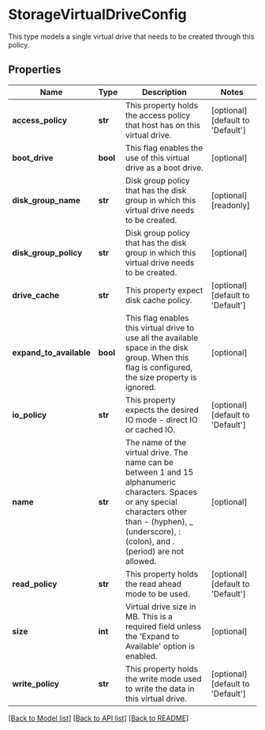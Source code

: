 # StorageVirtualDriveConfig

This type models a single virtual drive that needs to be created through this policy. 
## Properties
Name | Type | Description | Notes
------------ | ------------- | ------------- | -------------
**access_policy** | **str** | This property holds the access policy that host has on this virtual drive.   | [optional] [default to 'Default']
**boot_drive** | **bool** | This flag enables the use of this virtual drive as a boot drive.   | [optional] 
**disk_group_name** | **str** | Disk group policy that has the disk group in which this virtual drive needs to be created.   | [optional] [readonly] 
**disk_group_policy** | **str** | Disk group policy that has the disk group in which this virtual drive needs to be created.   | [optional] 
**drive_cache** | **str** | This property expect disk cache policy.   | [optional] [default to 'Default']
**expand_to_available** | **bool** | This flag enables this virtual drive to use all the available space in the disk group. When this flag is configured, the size property is ignored.   | [optional] 
**io_policy** | **str** | This property expects the desired IO mode - direct IO or cached IO.   | [optional] [default to 'Default']
**name** | **str** | The name of the virtual drive. The name can be between 1 and 15 alphanumeric characters. Spaces or any special characters other than - (hyphen), _ (underscore), : (colon), and . (period) are not allowed.   | [optional] 
**read_policy** | **str** | This property holds the read ahead mode to be used.   | [optional] [default to 'Default']
**size** | **int** | Virtual drive size in MB. This is a required field unless the &#39;Expand to Available&#39; option is enabled.   | [optional] 
**write_policy** | **str** | This property holds the write mode used to write the data in this virtual drive.    | [optional] [default to 'Default']

[[Back to Model list]](../README.md#documentation-for-models) [[Back to API list]](../README.md#documentation-for-api-endpoints) [[Back to README]](../README.md)


